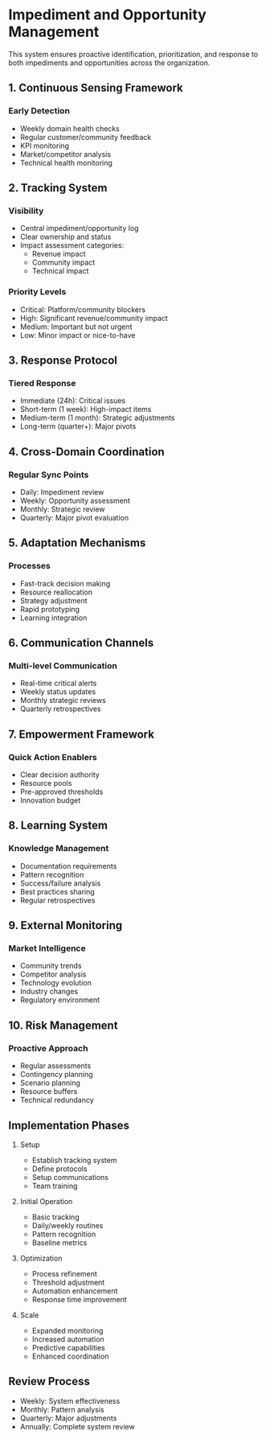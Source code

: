 # Impediment and Opportunity Management

This system ensures proactive identification, prioritization, and response to both impediments and opportunities across the organization.

## 1. Continuous Sensing Framework

### Early Detection

- Weekly domain health checks
- Regular customer/community feedback
- KPI monitoring
- Market/competitor analysis
- Technical health monitoring

## 2. Tracking System

### Visibility

- Central impediment/opportunity log
- Clear ownership and status
- Impact assessment categories:
  - Revenue impact
  - Community impact
  - Technical impact

### Priority Levels

- Critical: Platform/community blockers
- High: Significant revenue/community impact
- Medium: Important but not urgent
- Low: Minor impact or nice-to-have

## 3. Response Protocol

### Tiered Response

- Immediate (24h): Critical issues
- Short-term (1 week): High-impact items
- Medium-term (1 month): Strategic adjustments
- Long-term (quarter+): Major pivots

## 4. Cross-Domain Coordination

### Regular Sync Points

- Daily: Impediment review
- Weekly: Opportunity assessment
- Monthly: Strategic review
- Quarterly: Major pivot evaluation

## 5. Adaptation Mechanisms

### Processes

- Fast-track decision making
- Resource reallocation
- Strategy adjustment
- Rapid prototyping
- Learning integration

## 6. Communication Channels

### Multi-level Communication

- Real-time critical alerts
- Weekly status updates
- Monthly strategic reviews
- Quarterly retrospectives

## 7. Empowerment Framework

### Quick Action Enablers

- Clear decision authority
- Resource pools
- Pre-approved thresholds
- Innovation budget

## 8. Learning System

### Knowledge Management

- Documentation requirements
- Pattern recognition
- Success/failure analysis
- Best practices sharing
- Regular retrospectives

## 9. External Monitoring

### Market Intelligence

- Community trends
- Competitor analysis
- Technology evolution
- Industry changes
- Regulatory environment

## 10. Risk Management

### Proactive Approach

- Regular assessments
- Contingency planning
- Scenario planning
- Resource buffers
- Technical redundancy

## Implementation Phases

1. Setup

   - Establish tracking system
   - Define protocols
   - Setup communications
   - Team training

2. Initial Operation

   - Basic tracking
   - Daily/weekly routines
   - Pattern recognition
   - Baseline metrics

3. Optimization

   - Process refinement
   - Threshold adjustment
   - Automation enhancement
   - Response time improvement

4. Scale
   - Expanded monitoring
   - Increased automation
   - Predictive capabilities
   - Enhanced coordination

## Review Process

- Weekly: System effectiveness
- Monthly: Pattern analysis
- Quarterly: Major adjustments
- Annually: Complete system review
